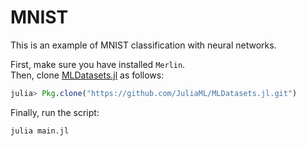 # MNIST
This is an example of MNIST classification with neural networks.

First, make sure you have installed `Merlin`.  
Then, clone [MLDatasets.jl](https://github.com/JuliaML/MLDatasets.jl.git) as follows:
```julia
julia> Pkg.clone("https://github.com/JuliaML/MLDatasets.jl.git")
```

Finally, run the script:
```
julia main.jl
```

